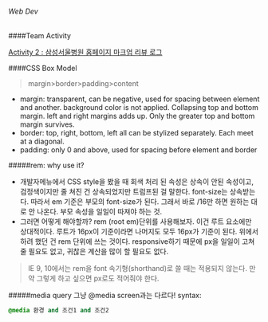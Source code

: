 ###### Web Dev

####Team Activity

[Activity 2 : 삼성서울병원 홈페이지 마크업 리뷰 로그](https://docs.google.com/document/d/1scLdJOZ2OWT_CU7WezqFqRUPDPKwr0Ryc_U72UjUhCw/edit)

####CSS Box Model
> margin>border>padding>content

- margin: transparent, can be negative, used for spacing between element and another. background color is not applied. Collapsing top and bottom margin. left and right margins adds up. Only the greater top and bottom margin survives. 
- border: top, right, bottom, left all can be stylized separately. Each meet at a diagonal. 
- padding: only 0 and above, used for spacing before element and border

#####rem: why use it? 
- 개발자메뉴에서 CSS style을 봤을 때 회색 처리 된 속성은 상속이 안된 속성이고, 검정색이지만 줄 쳐진 건 상속되었지만 트럼프된 걸 말한다. font-size는 상속받는다. 따라서 em 기준은 부모의 font-size가 된다. 그래서 바로 /16만 하면 원하는 대로 안 나온다. 부모 속성을 일일이 따져야 하는 것.
- 그러면 어떻게 해야할까? rem (root em)단위를 사용해보자. 이건 루트 요소에만 상대적이다. 루트가 16px이 기준이라면 나머지도 모두 16px가 기준이 된다. 위에서 하려 했던 건 rem 단위에 쓰는 것이다. responsive하기 때문에 px을 일일이 고쳐줄 필요도 없고, 귀찮은 계산을 많이 할 필요도 없다. 

> IE 9, 10에서는 rem을 font 속기형(shorthand)로 쓸 때는 적용되지 않는다. 만약 그렇게 하고 싶으면 px로도 적어줘야 한다. 

#####media query
그냥 @media screen과는 다르다!
syntax:
```css
@media 환경 and 조건1 and 조건2
```